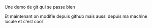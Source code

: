 Une demo de git qui se passe bien

Et maintenant on modifie depuis github
mais aussi depuis ma machine locale et c'est cool


